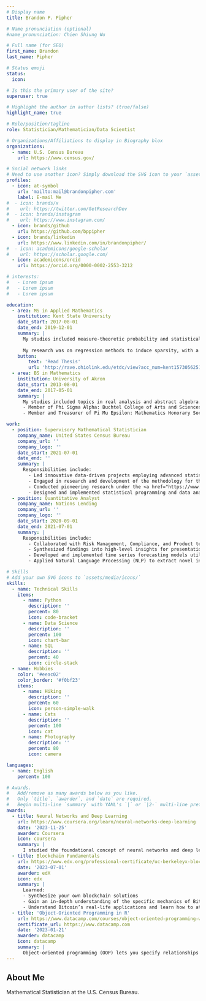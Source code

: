 ```yaml
---
# Display name
title: Brandon P. Pipher

# Name pronunciation (optional)
#name_pronunciation: Chien Shiung Wu

# Full name (for SEO)
first_name: Brandon
last_name: Pipher

# Status emoji
status:
  icon: 

# Is this the primary user of the site?
superuser: true

# Highlight the author in author lists? (true/false)
highlight_name: true

# Role/position/tagline
role: Statistician/Mathematician/Data Scientist

# Organizations/Affiliations to display in Biography blox
organizations:
  - name: U.S. Census Bureau
    url: https://www.census.gov/

# Social network links
# Need to use another icon? Simply download the SVG icon to your `assets/media/icons/` folder.
profiles:
  - icon: at-symbol
    url: 'mailto:mail@brandonpipher.com'
    label: E-mail Me
#  - icon: brands/x
#    url: https://twitter.com/GetResearchDev
#  - icon: brands/instagram
#    url: https://www.instagram.com/
  - icon: brands/github
    url: https://github.com/bppipher
  - icon: brands/linkedin
    url: https://www.linkedin.com/in/brandonpipher/
#  - icon: academicons/google-scholar
#    url: https://scholar.google.com/
  - icon: academicons/orcid
    url: https://orcid.org/0000-0002-2553-3212

# interests:
#   - Lorem ipsum
#   - Lorem ipsum
#   - Lorem ipsum

education:
  - area: MS in Applied Mathematics
    institution: Kent State University
    date_start: 2017-08-01
    date_end: 2019-12-01
    summary: |
      My studies included measure-theoretic probability and statistical computing.
      
      My research was on regression methods to induce sparsity, with a focus on non-convex methodologies.
    button:
        text: 'Read Thesis'
        url: 'http://rave.ohiolink.edu/etdc/view?acc_num=kent1573056251025985'
  - area: BS in Mathematics
    institution: University of Akron
    date_start: 2013-08-01
    date_end: 2017-05-01
    summary: |
      My studies included topics in real analysis and abstract algebra.
      - Member of Phi Sigma Alpha: Buchtel College of Arts and Sciences Scholastic Honorary Society
      - Member and Treasurer of Pi Mu Epsilon: Mathematics Honorary Society (Ohio Nu Chapter)

work:
  - position: Supervisory Mathematical Statistician
    company_name: United States Census Bureau
    company_url: ''
    company_logo: ''
    date_start: 2021-07-01
    date_end: ''
    summary: |
      Responsibilities include:
        - Led innovative data-driven projects employing advanced statistical and machine learning methodologies for the Decennial Directorate’s (ADDC) Decennial Statistical Studies Division’s (DSSD) Sampling Branch.
        - Engaged in research and development of the methodology for the 2030 Post-Enumeration Survey (PES). Enhanced and refined coverage estimation techniques by integrating administrative records with Census data products, utilizing data-driven approaches and advanced statistical models to improve accuracy and efficiency.
        - Conducted pioneering research under the <a href="https://www.census.gov/about/adrm/linkage/projects/continuous-count-study.html">Continuous Count Study</a>, improving population estimates for intercensal years by leveraging Census products, third-party commercial datasets, and administrative records from all levels of government through record linkage methodologies. Utilized state-of-the-art statistical learning techniques, including Log-Linear and Latent-Class modeling. Presented recent findings at the <a href="https://ww3.aievolution.com/JSMAnnual2024/Events/viewEv?ev=2792">2024 Joint Statistical Meetings</a> and 2024 Federal Committee on Statistical Methodology.
        - Designed and implemented statistical programming and data analytics for the <a href="https://www2.census.gov/programs-surveys/decennial/coverage-measurement/pes/national-census-coverage-estimates-by-demographic-characteristics.pdf">2020 Post-Enumeration Survey (PES)</a>. Executed advanced feature selection techniques and developed the Inmover probability imputation model, enhancing the precision and reliability of coverage estimation for the 2020 Census.
  - position: Quantitative Analyst
    company_name: Nations Lending
    company_url: ''
    company_logo: ''
    date_start: 2020-09-01
    date_end: 2021-07-01
    summary: |
      Responsibilities include:
        - Collaborated with Risk Management, Compliance, and Product teams to create automated reporting, dashboards, and generate analytic insights on Key Performance Indicators (KPIs) and monitor Objectives and Key Results (OKRs). Utilized advanced data science methodologies and statistical models to enable stakeholders with data-driven decision-making capabilities designed to optimize business efficiency.
        - Synthesized findings into high-level insights for presentation to senior management and stakeholders. Developed customized and agile reporting solutions to enhance data-driven decision-making and monitor critical performance indicators.
        - Developed and implemented time series forecasting models utilizing publicly available data to predict quarterly mortgage loan origination volume. Optimized workforce allocation and minimized operational costs by accurately forecasting mortgage volume, enabling efficient resource management.
        - Applied Natural Language Processing (NLP) to extract novel insights into the mortgage life cycle, enhancing operational efficiency and reducing closing times through advanced machine learning techniques

# Skills
# Add your own SVG icons to `assets/media/icons/`
skills:
  - name: Technical Skills
    items:
      - name: Python
        description: ''
        percent: 80
        icon: code-bracket
      - name: Data Science
        description: ''
        percent: 100
        icon: chart-bar
      - name: SQL
        description: ''
        percent: 40
        icon: circle-stack
  - name: Hobbies
    color: '#eeac02'
    color_border: '#f0bf23'
    items:
      - name: Hiking
        description: ''
        percent: 60
        icon: person-simple-walk
      - name: Cats
        description: ''
        percent: 100
        icon: cat
      - name: Photography
        description: ''
        percent: 80
        icon: camera

languages:
  - name: English
    percent: 100

# Awards.
#   Add/remove as many awards below as you like.
#   Only `title`, `awarder`, and `date` are required.
#   Begin multi-line `summary` with YAML's `|` or `|2-` multi-line prefix and indent 2 spaces below.
awards:
  - title: Neural Networks and Deep Learning
    url: https://www.coursera.org/learn/neural-networks-deep-learning
    date: '2023-11-25'
    awarder: Coursera
    icon: coursera
    summary: |
      I studied the foundational concept of neural networks and deep learning. By the end, I was familiar with the significant technological trends driving the rise of deep learning; build, train, and apply fully connected deep neural networks; implement efficient (vectorized) neural networks; identify key parameters in a neural network’s architecture; and apply deep learning to your own applications.
  - title: Blockchain Fundamentals
    url: https://www.edx.org/professional-certificate/uc-berkeleyx-blockchain-fundamentals
    date: '2023-07-01'
    awarder: edX
    icon: edx
    summary: |
      Learned:
      - Synthesize your own blockchain solutions
      - Gain an in-depth understanding of the specific mechanics of Bitcoin
      - Understand Bitcoin’s real-life applications and learn how to attack and destroy Bitcoin, Ethereum, smart contracts and Dapps, and alternatives to Bitcoin’s Proof-of-Work consensus algorithm
  - title: 'Object-Oriented Programming in R'
    url: https://www.datacamp.com/courses/object-oriented-programming-with-s3-and-r6-in-r
    certificate_url: https://www.datacamp.com
    date: '2023-01-21'
    awarder: datacamp
    icon: datacamp
    summary: |
      Object-oriented programming (OOP) lets you specify relationships between functions and the objects that they can act on, helping you manage complexity in your code. This is an intermediate level course, providing an introduction to OOP, using the S3 and R6 systems. S3 is a great day-to-day R programming tool that simplifies some of the functions that you write. R6 is especially useful for industry-specific analyses, working with web APIs, and building GUIs.
---
```


## About Me

Mathematical Statistician at the U.S. Census Bureau.